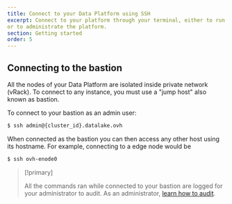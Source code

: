 ```yaml
---
title: Connect to your Data Platform using SSH
excerpt: Connect to your platform through your terminal, either to run complex data jobs
or to administrate the platform.
section: Getting started
order: 5
---
```


## Connecting to the bastion

All the nodes of your Data Platform are isolated inside private network (vRack).
To connect to any instance, you must use a "jump host" also known as bastion.

To connect to your bastion as an admin user:
```bash
$ ssh admin@{cluster_id}.datalake.ovh
```

When connected as the bastion you can then access any other host using its
hostname. For example, connecting to a edge node would be
```bash
$ ssh ovh-enode0
```


> [!primary]
>
> All the commands ran while connected to your bastion are logged for your administrator to audit.
As an administrator, [learn how to audit](../bastion-audit/guide.en-gb.md).
>
